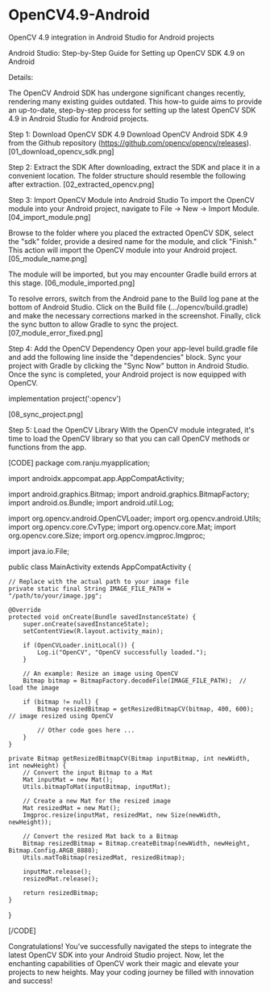 # OpenCV4.9-Android
OpenCV 4.9 integration in Android Studio for Android projects

Android Studio: Step-by-Step Guide for Setting up OpenCV SDK 4.9 on Android


Details:

The OpenCV Android SDK has undergone significant changes recently, rendering many existing guides outdated. This how-to guide aims to provide an up-to-date, step-by-step process for setting up the latest OpenCV SDK 4.9 in Android Studio for Android projects.


Step 1: Download OpenCV SDK 4.9
Download OpenCV Android SDK 4.9 from the Github repository (https://github.com/opencv/opencv/releases).
[01_download_opencv_sdk.png]


Step 2: Extract the SDK
After downloading, extract the SDK and place it in a convenient location. The folder structure should resemble the following after extraction.
[02_extracted_opencv.png]


Step 3: Import OpenCV Module into Android Studio
To import the OpenCV module into your Android project, navigate to File -> New -> Import Module.
[04_import_module.png]

Browse to the folder where you placed the extracted OpenCV SDK, select the "sdk" folder, provide a desired name for the module, and click "Finish." This action will import the OpenCV module into your Android project.
[05_module_name.png]

The module will be imported, but you may encounter Gradle build errors at this stage.
[06_module_imported.png]

To resolve errors, switch from the Android pane to the Build log pane at the bottom of Android Studio. Click on the Build file (.../opencv/build.gradle) and make the necessary corrections marked in the screenshot. Finally, click the sync button to allow Gradle to sync the project.
[07_module_error_fixed.png]


Step 4: Add the OpenCV Dependency
Open your app-level build.gradle file and add the following line inside the "dependencies" block. Sync your project with Gradle by clicking the "Sync Now" button in Android Studio. Once the sync is completed, your Android project is now equipped with OpenCV.

implementation project(':opencv')

[08_sync_project.png]


Step 5: Load the OpenCV Library
With the OpenCV module integrated, it's time to load the OpenCV library so that you can call OpenCV methods or functions from the app.

[CODE]
package com.ranju.myapplication;

import androidx.appcompat.app.AppCompatActivity;

import android.graphics.Bitmap;
import android.graphics.BitmapFactory;
import android.os.Bundle;
import android.util.Log;

import org.opencv.android.OpenCVLoader;
import org.opencv.android.Utils;
import org.opencv.core.CvType;
import org.opencv.core.Mat;
import org.opencv.core.Size;
import org.opencv.imgproc.Imgproc;

import java.io.File;

public class MainActivity extends AppCompatActivity {

    // Replace with the actual path to your image file
    private static final String IMAGE_FILE_PATH = "/path/to/your/image.jpg";

    @Override
    protected void onCreate(Bundle savedInstanceState) {
        super.onCreate(savedInstanceState);
        setContentView(R.layout.activity_main);

        if (OpenCVLoader.initLocal()) {
            Log.i("OpenCV", "OpenCV successfully loaded.");
        }

        // An example: Resize an image using OpenCV
        Bitmap bitmap = BitmapFactory.decodeFile(IMAGE_FILE_PATH);  // load the image

        if (bitmap != null) {
            Bitmap resizedBitmap = getResizedBitmapCV(bitmap, 400, 600);  // image resized using OpenCV

            // Other code goes here ...
        }
    }

    private Bitmap getResizedBitmapCV(Bitmap inputBitmap, int newWidth, int newHeight) {
        // Convert the input Bitmap to a Mat
        Mat inputMat = new Mat();
        Utils.bitmapToMat(inputBitmap, inputMat);

        // Create a new Mat for the resized image
        Mat resizedMat = new Mat();
        Imgproc.resize(inputMat, resizedMat, new Size(newWidth, newHeight));

        // Convert the resized Mat back to a Bitmap
        Bitmap resizedBitmap = Bitmap.createBitmap(newWidth, newHeight, Bitmap.Config.ARGB_8888);
        Utils.matToBitmap(resizedMat, resizedBitmap);

        inputMat.release();
        resizedMat.release();

        return resizedBitmap;
    }
}

[/CODE]


Congratulations! You've successfully navigated the steps to integrate the latest OpenCV SDK into your Android Studio project. Now, let the enchanting capabilities of OpenCV work their magic and elevate your projects to new heights. May your coding journey be filled with innovation and success!
